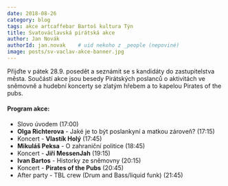```yaml
---
date: 2018-08-26
category: blog
tags: akce artcaffebar Bartoš kultura Týn 
title: Svatováclavská pirátská akce
author: Jan Novák
authorId: jan.novak    # uid nekoho z _people (nepoviné)
image: posts/sv-vaclav-akce-banner.jpg
---
```


Přijďte v pátek 28.9. posedět a seznámit se s kandidáty do zastupitelstva města. Součástí akce jsou besedy Pirátských poslanců o aktivitách ve sněmovně a hudební koncerty se zlatým hřebem a to kapelou Pirates of the pubs. 

#### Program akce:
* Slovo úvodem (17:00)
* **Olga Richterova** - Jaké je to být poslankyní a matkou zároveň? (17:15)
* Koncert - **Vlastík Holý** (17:45)
* **Mikuláš Peksa** - O zahraniční politice (18:45)
* Koncert - **Jiří MessenJah** (19:15)
* **Ivan Bartos** - Historky ze sněmovny (20:15)
* Koncert - **Pirates of the Pubs** (20:45)
* After party - TBL crew (Drum and Bass/liquid funk) (21:45)
